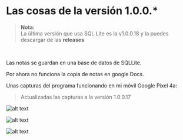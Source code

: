 # Las cosas de la versión 1.0.0.*

> **Nota:** <br>
> La última versión que usa SQL Lite es la v1.0.0.18 y la puedes descargar de las **releases**<br>
<br>

Las notas se guardan en una base de datos de SQLLite.

Por ahora no funciona la copia de notas en google Docs.

Unas capturas del programa funcionando en mi móvil Google Pixel 4a: 

> Actualizadas las capturas a la versión 1.0.0.17

![alt text](https://www.elguillemola.com/img/img2020/gsNotasNET.Android-04.png "Captura de la aplicación en funcionamiento")

![alt text](https://www.elguillemola.com/img/img2020/gsNotasNET.Android-05.png "Figura 2.")

![alt text](https://www.elguillemola.com/img/img2020/gsNotasNET.Android-02.png "Figura 3.")
